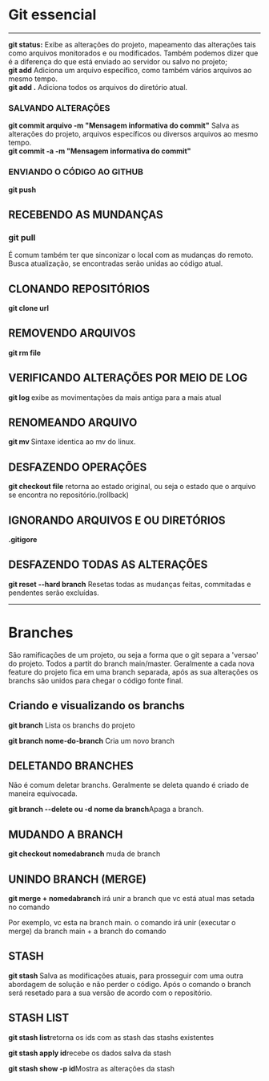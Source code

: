 <h1>Git essencial</h1>
<hr>
<b>git status:</b> Exibe as alterações do projeto, mapeamento das alterações tais como arquivos monitorados e ou modificados. Também podemos dizer que é a diferença do que está enviado ao servidor ou salvo no projeto;
<br>
<b>git add</b> Adiciona um arquivo  específico, como também vários arquivos ao mesmo tempo.<br>
<b>git add .</b> Adiciona todos os arquivos do diretório atual.<br>
<h3>SALVANDO ALTERAÇÕES</h3>
<b>git commit arquivo -m "Mensagem informativa do commit"</b>  Salva as alterações do projeto, arquivos específicos ou diversos arquivos ao mesmo tempo.<br>
<b>git commit -a -m "Mensagem informativa do commit"</b>
<h3>ENVIANDO O CÓDIGO AO GITHUB</h3>
<b>git push</b> 
<h2>RECEBENDO AS MUNDANÇAS</H2>
<h3>git pull</h3>É comum também ter que sinconizar o local com as mudanças do remoto. Busca atualização, se encontradas serão unidas ao código atual.
<h2>CLONANDO REPOSITÓRIOS</H2>
<b>git clone url</b>
<h2>REMOVENDO ARQUIVOS</H2>
<b>git rm file</b>
<h2>VERIFICANDO ALTERAÇÕES POR MEIO DE LOG</H2>
<b> git log </b> exibe as movimentações da mais antiga para a mais atual
<h2>RENOMEANDO ARQUIVO</H2>
<b>git mv </b> Sintaxe identica ao mv do linux.
<h2>DESFAZENDO OPERAÇÕES</h2>
<b>git checkout file</b> retorna ao estado original, ou seja o estado que o arquivo se encontra no repositório.(rollback)
<h2>IGNORANDO ARQUIVOS E OU DIRETÓRIOS</h2>
<b>.gitigore</b>
<h2>DESFAZENDO TODAS AS ALTERAÇÕES</h2>
<b>git reset --hard branch</b> Resetas todas as mudanças feitas, commitadas e pendentes serão excluídas.
<hr>
<h1>Branches</h1>
<p>São ramificações de um projeto, ou seja a forma que o git separa a 'versao' do projeto. Todos a partit do branch main/master. Geralmente a cada nova feature do projeto fica em uma branch separada, após as sua alterações os branchs são unidos para chegar o código fonte final.</p>
<h2>Criando e visualizando os branchs</h2>
<p><b>git branch</b> Lista os branchs do projeto</p>
<p><b>git branch nome-do-branch</b> Cria um novo branch</p>
<h2>DELETANDO BRANCHES</h2>
<p>Não é comum deletar branchs. Geralmente se deleta quando é criado de maneira equivocada.</p>
<p><b>git branch --delete ou -d nome da branch</b>Apaga a branch.</p>
<h2>MUDANDO A BRANCH</h2>
<p><b>git checkout nomedabranch</b> muda de branch</p>
<h2>UNINDO  BRANCH (MERGE)</h2>
<p><b>git merge + nomedabranch </b> irá unir a branch que vc está atual mas setada no comando</p>
<p>Por exemplo, vc esta na branch main. o comando irá unir (executar o merge) da branch main + a branch do comando</p>
<h2>STASH</h2>
<p><b>git stash </b> Salva as modificações atuais, para prosseguir com uma outra abordagem de solução e não perder o código. Após o comando o branch será resetado para a sua versão de acordo com o repositório.</p>
<h2>STASH LIST</h2>
<p><b>git stash list</b>retorna os ids com as stash das stashs existentes</p>
<p><b>git stash apply id</b>recebe os dados salva da stash</p>
<p><b>git stash show -p id</b>Mostra as alterações da stash</p>
